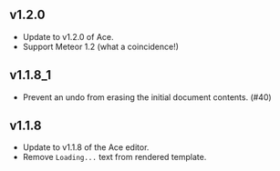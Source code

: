 ## v1.2.0

* Update to v1.2.0 of Ace.
* Support Meteor 1.2 (what a coincidence!)

## v1.1.8_1

* Prevent an undo from erasing the initial document contents. (#40)

## v1.1.8

* Update to v1.1.8 of the Ace editor.
* Remove `Loading...` text from rendered template.
